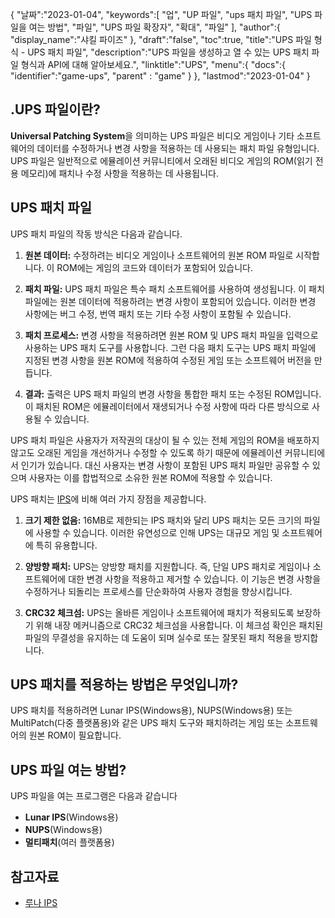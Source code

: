 {
"날짜":"2023-01-04",
   "keywords":[
"업",
"UP 파일",
"ups 패치 파일",
"UPS 파일을 여는 방법",
"파일",
"UPS 파일 확장자",
"확대",
"파일"
],
   "author":{
"display_name":"샤킬 파이즈"
},
"draft":"false",
"toc":true,
"title":"UPS 파일 형식 - UPS 패치 파일",
   "description":"UPS 파일을 생성하고 열 수 있는 UPS 패치 파일 형식과 API에 대해 알아보세요.",
"linktitle":"UPS",
   "menu":{
      "docs":{
         "identifier":"game-ups",
"parent" : "game"
}
},
"lastmod":"2023-01-04"
}

## .UPS 파일이란?

**Universal Patching System**을 의미하는 UPS 파일은 비디오 게임이나 기타 소프트웨어의 데이터를 수정하거나 변경 사항을 적용하는 데 사용되는 패치 파일 유형입니다. UPS 파일은 일반적으로 에뮬레이션 커뮤니티에서 오래된 비디오 게임의 ROM(읽기 전용 메모리)에 패치나 수정 사항을 적용하는 데 사용됩니다.

## UPS 패치 파일

UPS 패치 파일의 작동 방식은 다음과 같습니다.

1. **원본 데이터:** 수정하려는 비디오 게임이나 소프트웨어의 원본 ROM 파일로 시작합니다. 이 ROM에는 게임의 코드와 데이터가 포함되어 있습니다.
    






2. **패치 파일:** UPS 패치 파일은 특수 패치 소프트웨어를 사용하여 생성됩니다. 이 패치 파일에는 원본 데이터에 적용하려는 변경 사항이 포함되어 있습니다. 이러한 변경 사항에는 버그 수정, 번역 패치 또는 기타 수정 사항이 포함될 수 있습니다.
    






3. **패치 프로세스:** 변경 사항을 적용하려면 원본 ROM 및 UPS 패치 파일을 입력으로 사용하는 UPS 패치 도구를 사용합니다. 그런 다음 패치 도구는 UPS 패치 파일에 지정된 변경 사항을 원본 ROM에 적용하여 수정된 게임 또는 소프트웨어 버전을 만듭니다.
    






4. **결과:** 출력은 UPS 패치 파일의 변경 사항을 통합한 패치 또는 수정된 ROM입니다. 이 패치된 ROM은 에뮬레이터에서 재생되거나 수정 사항에 따라 다른 방식으로 사용될 수 있습니다.
    







UPS 패치 파일은 사용자가 저작권의 대상이 될 수 있는 전체 게임의 ROM을 배포하지 않고도 오래된 게임을 개선하거나 수정할 수 있도록 하기 때문에 에뮬레이션 커뮤니티에서 인기가 있습니다. 대신 사용자는 변경 사항이 포함된 UPS 패치 파일만 공유할 수 있으며 사용자는 이를 합법적으로 소유한 원본 ROM에 적용할 수 있습니다.

UPS 패치는 [IPS](/ko/game/ips/)에 비해 여러 가지 장점을 제공합니다.

1. **크기 제한 없음:** 16MB로 제한되는 IPS 패치와 달리 UPS 패치는 모든 크기의 파일에 사용할 수 있습니다. 이러한 유연성으로 인해 UPS는 대규모 게임 및 소프트웨어에 특히 유용합니다.
    






2. **양방향 패치:** UPS는 양방향 패치를 지원합니다. 즉, 단일 UPS 패치로 게임이나 소프트웨어에 대한 변경 사항을 적용하고 제거할 수 있습니다. 이 기능은 변경 사항을 수정하거나 되돌리는 프로세스를 단순화하여 사용자 경험을 향상시킵니다.
    






3. **CRC32 체크섬:** UPS는 올바른 게임이나 소프트웨어에 패치가 적용되도록 보장하기 위해 내장 메커니즘으로 CRC32 체크섬을 사용합니다. 이 체크섬 확인은 패치된 파일의 무결성을 유지하는 데 도움이 되며 실수로 또는 잘못된 패치 적용을 방지합니다.

## UPS 패치를 적용하는 방법은 무엇입니까?

UPS 패치를 적용하려면 Lunar IPS(Windows용), NUPS(Windows용) 또는 MultiPatch(다중 플랫폼용)와 같은 UPS 패치 도구와 패치하려는 게임 또는 소프트웨어의 원본 ROM이 필요합니다.

## UPS 파일 여는 방법?

UPS 파일을 여는 프로그램은 다음과 같습니다

- **Lunar IPS**(Windows용)
- **NUPS**(Windows용)
- **멀티패치**(여러 플랫폼용)

## 참고자료
* [루나 IPS](https://www.romhacking.net/utilities/240/)

